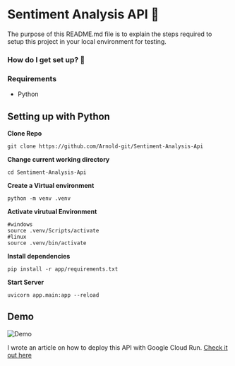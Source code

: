 # Sentiment Analysis API :rocket:

The purpose of this README.md file is to explain the steps required to setup this project in your local environment for testing.

### How do I get set up? :pushpin:

### Requirements 
* Python

## Setting up with Python ### 

**Clone Repo**
```
git clone https://github.com/Arnold-git/Sentiment-Analysis-Api
```

**Change current working directory**
```
cd Sentiment-Analysis-Api
```

**Create a Virtual environment**
```
python -m venv .venv
```
**Activate virutual Environment**
```
#windows
source .venv/Scripts/activate
#linux
source .venv/bin/activate
```

**Install dependencies**
```
pip install -r app/requirements.txt
```

**Start Server**

```
uvicorn app.main:app --reload
```

## Demo

![Demo](app/asset/demo.gif)

I wrote an article on how to deploy this API with Google Cloud Run. [Check it out here](https://arnoldighiwiyisi.hashnode.dev/build-and-deploy-a-sentiment-analysis-api-with-fastapi-docker-and-google-cloud-run)